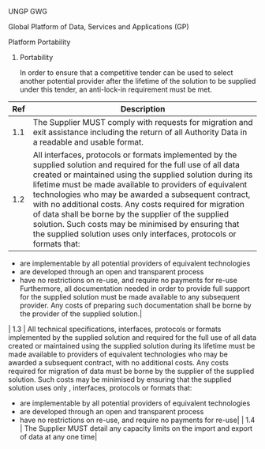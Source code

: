 UNGP GWG

Global Platform of Data, Services and Applications (GP)

Platform Portability

<span id="_Toc161554479" class="anchor"><span id="_Toc187050275" class="anchor"></span></span>

1.  <span id="_Toc405473558" class="anchor"></span>Portability

    In order to ensure that a competitive tender can be used to select another potential provider after the lifetime of the solution to be supplied under this tender, an anti-lock-in requirement must be met.

| Ref  | Description|
|------|-------------------------------------------------------------------------------------------------------------------------------------------------------------------------------------------------------------------------------------------------------------------------------------------------------------------------------------------------------------------------------------------------------------------------------------------------------------------------------------------------------------------------------------------------------------------------------|
| 1.1   | The Supplier MUST comply with requests for migration and exit assistance including the return of all Authority Data in a readable and usable format.|
| 1.2   | All interfaces, protocols or formats implemented by the supplied solution and required for the full use of all data created or maintained using the supplied solution during its lifetime must be made available to providers of equivalent technologies who may be awarded a subsequent contract, with no additional costs. Any costs required for migration of data shall be borne by the supplier of the supplied solution. Such costs may be minimised by ensuring that the supplied solution uses only interfaces, protocols or formats that:
* are implementable by all potential providers of equivalent technologies
* are developed through an open and transparent process
* have no restrictions on re-use, and require no payments for re-use
Furthermore, all documentation needed in order to provide full support for the supplied solution must be made available to any subsequent provider. Any costs of preparing such documentation shall be borne by the provider of the supplied solution.|

| 1.3   | All technical specifications, interfaces, protocols or formats implemented by the supplied solution and required for the full use of all data created or maintained using the supplied solution during its lifetime must be made available to providers of equivalent technologies who may be awarded a subsequent contract, with no additional costs. Any costs required for migration of data must be borne by the supplier of the supplied solution. Such costs may be minimised by ensuring that the supplied solution uses only , interfaces, protocols or formats that: 
* are implementable by all potential providers of equivalent technologies
* are developed through an open and transparent process
* have no restrictions on re-use, and require no payments for re-use|
| 1.4   | The Supplier MUST detail any capacity limits on the import and export of data at any one time|
